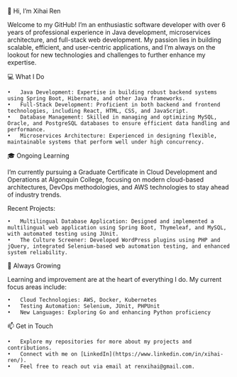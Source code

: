👋 Hi, I’m Xihai Ren

Welcome to my GitHub! I’m an enthusiastic software developer with over 6 years of professional experience in Java development, microservices architecture, and full-stack web development. My passion lies in building scalable, efficient, and user-centric applications, and I’m always on the lookout for new technologies and challenges to further enhance my expertise.

💻 What I Do

	•	Java Development: Expertise in building robust backend systems using Spring Boot, Hibernate, and other Java frameworks.
	•	Full-Stack Development: Proficient in both backend and frontend technologies, including React, HTML, CSS, and JavaScript.
	•	Database Management: Skilled in managing and optimizing MySQL, Oracle, and PostgreSQL databases to ensure efficient data handling and performance.
	•	Microservices Architecture: Experienced in designing flexible, maintainable systems that perform well under high concurrency.


🎓 Ongoing Learning

I’m currently pursuing a Graduate Certificate in Cloud Development and Operations at Algonquin College, focusing on modern cloud-based architectures, DevOps methodologies, and AWS technologies to stay ahead of industry trends.

Recent Projects:

	•	Multilingual Database Application: Designed and implemented a multilingual web application using Spring Boot, Thymeleaf, and MySQL, with automated testing using JUnit.
	•	The Culture Screener: Developed WordPress plugins using PHP and jQuery, integrated Selenium-based web automation testing, and enhanced system reliability.


🌱 Always Growing

Learning and improvement are at the heart of everything I do. My current focus areas include:

	•	Cloud Technologies: AWS, Docker, Kubernetes
	•	Testing Automation: Selenium, JUnit, PHPUnit
	•	New Languages: Exploring Go and enhancing Python proficiency

📫 Get in Touch

	•	Explore my repositories for more about my projects and contributions.
	•	Connect with me on [LinkedIn](https://www.linkedin.com/in/xihai-ren/).
	•	Feel free to reach out via email at renxihai@gmail.com.

